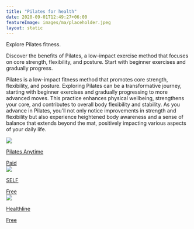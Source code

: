 ```yaml
---
title: "Pilates for health"
date: 2020-09-01T12:49:27+06:00
featureImage: images/ma/placeholder.jpeg
layout: static
---
```


Explore Pilates fitness.

Discover the benefits of Pilates, a low-impact exercise method that focuses on core strength, flexibility, and posture. Start with beginner exercises and gradually progress.

Pilates is a low-impact fitness method that promotes core strength, flexibility, and posture. Exploring Pilates can be a transformative journey, starting with beginner exercises and gradually progressing to more advanced moves. This practice enhances physical wellbeing, strengthens your core, and contributes to overall body flexibility and stability. As you advance in Pilates, you'll not only notice improvements in strength and flexibility but also experience heightened body awareness and a sense of balance that extends beyond the mat, positively impacting various aspects of your daily life.

<a class="ma-link" href="https://www.pilatesanytime.com/"><div class="ma-card ma-card-Health"><div class="ma-icon"><img src ="/images/Icon-pound - health - opacity.svg"/></div><div class="ma-name"><p>Pilates Anytime</p></div><div class="ma-paid-text"><span>Paid</span></div></div></a><a class="ma-link" href="https://www.self.com/story/5-things-to-know-before-you-take-pilates-classes"><div class="ma-card ma-card-Health"><div class="ma-icon"><img src ="/images/Icon-check - health - opacity.svg"/></div><div class="ma-name"><p>SELF</p></div><div class="ma-paid-text"><span>Free</span></div></div></a><a class="ma-link" href="https://www.healthline.com/nutrition/pilates-benefits"><div class="ma-card ma-card-Health"><div class="ma-icon"><img src ="/images/Icon-check - health - opacity.svg"/></div><div class="ma-name"><p>Healthline</p></div><div class="ma-paid-text"><span>Free</span></div></div></a>  

<br/><br/>






